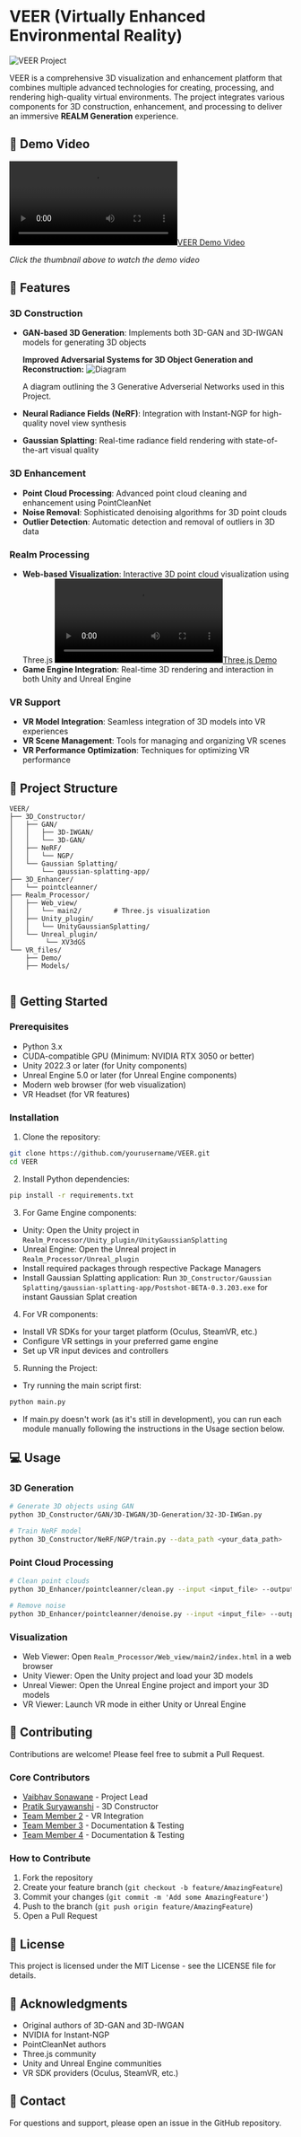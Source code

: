 # VEER (Virtually Enhanced Environmental Reality)

![VEER Project](VR_files/Demo/name.png)

VEER is a comprehensive 3D visualization and enhancement platform that combines multiple advanced technologies for creating, processing, and rendering high-quality virtual environments. The project integrates various components for 3D construction, enhancement, and processing to deliver an immersive **REALM Generation** experience.

## 🎥 Demo Video

[![VEER Demo Video](VR_files/Demo/Stage-1.mp4)](VR_files/Demo/Stage-1.mp4)

*Click the thumbnail above to watch the demo video*

## 🌟 Features

### 3D Construction
- **GAN-based 3D Generation**: Implements both 3D-GAN and 3D-IWGAN models for generating 3D objects

  **Improved Adversarial Systems for 3D Object Generation and Reconstruction:**
  ![Diagram](VR_files/Demo/g2.png?raw=true "Title")
  
  A diagram outlining the 3 Generative Adverserial Networks used in this Project.
- **Neural Radiance Fields (NeRF)**: Integration with Instant-NGP for high-quality novel view synthesis
- **Gaussian Splatting**: Real-time radiance field rendering with state-of-the-art visual quality

### 3D Enhancement
- **Point Cloud Processing**: Advanced point cloud cleaning and enhancement using PointCleanNet
- **Noise Removal**: Sophisticated denoising algorithms for 3D point clouds
- **Outlier Detection**: Automatic detection and removal of outliers in 3D data

### Realm Processing
- **Web-based Visualization**: Interactive 3D point cloud visualization using Three.js
  [![Three.js Demo](VR_files/Demo/3js.mp4)](VR_files/Demo/3js.mp4)
- **Game Engine Integration**: Real-time 3D rendering and interaction in both Unity and Unreal Engine

### VR Support
- **VR Model Integration**: Seamless integration of 3D models into VR experiences
- **VR Scene Management**: Tools for managing and organizing VR scenes
- **VR Performance Optimization**: Techniques for optimizing VR performance

## 📁 Project Structure

```
VEER/
├── 3D_Constructor/         
│   ├── GAN/              
│   │   ├── 3D-IWGAN/     
│   │   └── 3D-GAN/       
│   ├── NeRF/              
│   │   └── NGP/          
│   └── Gaussian Splatting/ 
│       └── gaussian-splatting-app/ 
├── 3D_Enhancer/           
│   └── pointcleanner/     
├── Realm_Processor/      
│   ├── Web_view/          
│   │   └── main2/        # Three.js visualization
│   ├── Unity_plugin/      
│   │   └── UnityGaussianSplatting/
│   └── Unreal_plugin/ 
│        └── XV3dGS   
└── VR_files/             
    ├── Demo/             
    ├── Models/           


```

## 🚀 Getting Started

### Prerequisites
- Python 3.x
- CUDA-compatible GPU (Minimum: NVIDIA RTX 3050 or better)
- Unity 2022.3 or later (for Unity components)
- Unreal Engine 5.0 or later (for Unreal Engine components)
- Modern web browser (for web visualization)
- VR Headset (for VR features)

### Installation

1. Clone the repository:
```bash
git clone https://github.com/yourusername/VEER.git
cd VEER
```

2. Install Python dependencies:
```bash
pip install -r requirements.txt
```

3. For Game Engine components:
- Unity: Open the Unity project in `Realm_Processor/Unity_plugin/UnityGaussianSplatting`
- Unreal Engine: Open the Unreal project in `Realm_Processor/Unreal_plugin`
- Install required packages through respective Package Managers
- Install Gaussian Splatting application: Run `3D_Constructor/Gaussian Splatting/gaussian-splatting-app/Postshot-BETA-0.3.203.exe` for instant Gaussian Splat creation

4. For VR components:
- Install VR SDKs for your target platform (Oculus, SteamVR, etc.)
- Configure VR settings in your preferred game engine
- Set up VR input devices and controllers

5. Running the Project:
- Try running the main script first:
```bash
python main.py
```
- If main.py doesn't work (as it's still in development), you can run each module manually following the instructions in the Usage section below.

## 💻 Usage

### 3D Generation
```bash
# Generate 3D objects using GAN
python 3D_Constructor/GAN/3D-IWGAN/3D-Generation/32-3D-IWGan.py

# Train NeRF model
python 3D_Constructor/NeRF/NGP/train.py --data_path <your_data_path>
```

### Point Cloud Processing
```bash
# Clean point clouds
python 3D_Enhancer/pointcleanner/clean.py --input <input_file> --output <output_file>

# Remove noise
python 3D_Enhancer/pointcleanner/denoise.py --input <input_file> --output <output_file>
```

### Visualization
- Web Viewer: Open `Realm_Processor/Web_view/main2/index.html` in a web browser
- Unity Viewer: Open the Unity project and load your 3D models
- Unreal Viewer: Open the Unreal Engine project and import your 3D models
- VR Viewer: Launch VR mode in either Unity or Unreal Engine

## 🤝 Contributing

Contributions are welcome! Please feel free to submit a Pull Request.

### Core Contributors
- [Vaibhav Sonawane](https://github.com/yourusername) - Project Lead
- [Pratik Suryawanshi](https://github.com/suryawanshipratik003) - 3D Constructor
- [Team Member 2](https://github.com/teammember2) - VR Integration
- [Team Member 3](https://github.com/teammember3) - Documentation & Testing
- [Team Member 4](https://github.com/teammember4) - Documentation & Testing


### How to Contribute
1. Fork the repository
2. Create your feature branch (`git checkout -b feature/AmazingFeature`)
3. Commit your changes (`git commit -m 'Add some AmazingFeature'`)
4. Push to the branch (`git push origin feature/AmazingFeature`)
5. Open a Pull Request

## 📝 License

This project is licensed under the MIT License - see the LICENSE file for details.

## 🙏 Acknowledgments

- Original authors of 3D-GAN and 3D-IWGAN
- NVIDIA for Instant-NGP
- PointCleanNet authors
- Three.js community
- Unity and Unreal Engine communities
- VR SDK providers (Oculus, SteamVR, etc.)

## 📧 Contact

For questions and support, please open an issue in the GitHub repository.
